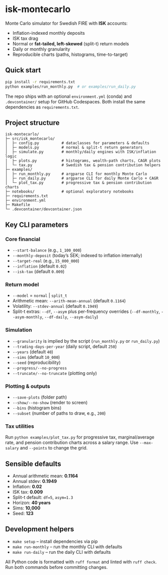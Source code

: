 # isk-montecarlo

Monte Carlo simulator for Swedish FIRE with **ISK** accounts:

- Inflation-indexed monthly deposits
- ISK tax drag
- Normal or **fat-tailed, left-skewed** (split-t) return models
- Daily or monthly granularity
- Reproducible charts (paths, histograms, time-to-target)

## Quick start

```bash
pip install -r requirements.txt
python examples/run_monthly.py  # or examples/run_daily.py
```

The repo ships with an optional `environment.yml` (conda) and `.devcontainer/` setup for GitHub Codespaces. Both install the same dependencies as `requirements.txt`.

## Project structure

```
isk-montecarlo/
├─ src/isk_montecarlo/
│  ├─ config.py          # dataclasses for parameters & defaults
│  ├─ models.py          # normal & split-t return generators
│  ├─ simulate.py        # monthly/daily engines with ISK/inflation logic
│  ├─ plots.py           # histograms, wealth-path charts, CAGR plots
│  └─ tax.py             # Swedish tax & pension contribution helpers
├─ examples/
│  ├─ run_monthly.py     # argparse CLI for monthly Monte Carlo
│  ├─ run_daily.py       # argparse CLI for daily Monte Carlo + CAGR
│  └─ plot_tax.py        # progressive tax & pension contribution charts
├─ notebooks/            # optional exploratory notebooks
├─ requirements.txt
├─ environment.yml
├─ Makefile
└─ .devcontainer/devcontainer.json
```

## Key CLI parameters

### Core financial

- `--start-balance` (e.g., `1_100_000`)
- `--monthly-deposit` (today’s SEK; indexed to inflation internally)
- `--target-real` (e.g., `15_000_000`)
- `--inflation` (default `0.02`)
- `--isk-tax` (default `0.009`)

### Return model

- `--model` = `normal` | `split_t`
- Arithmetic mean: `--arith-mean-annual` (default `0.1164`)
- Volatility: `--stdev-annual` (default `0.1949`)
- Split-t extras: `--df`, `--asym` plus per-frequency overrides (`--df-monthly`, `--asym-monthly`, `--df-daily`, `--asym-daily`)

### Simulation

- `--granularity` is implied by the script (`run_monthly.py` or `run_daily.py`)
- `--trading-days-per-year` (daily script, default `250`)
- `--years` (default `40`)
- `--sims` (default `10_000`)
- `--seed` (reproducibility)
- `--progress/--no-progress`
- `--truncate/--no-truncate` (plotting only)

### Plotting & outputs

- `--save-plots` (folder path)
- `--show/--no-show` (render to screen)
- `--bins` (histogram bins)
- `--subset` (number of paths to draw, e.g., `200`)

### Tax utilities

Run `python examples/plot_tax.py` for progressive tax, marginal/average rate, and pension contribution charts across a salary range. Use `--max-salary` and `--points` to change the grid.

## Sensible defaults

- Annual arithmetic mean: **0.1164**
- Annual stdev: **0.1949**
- Inflation: **0.02**
- ISK tax: **0.009**
- Split-t default: `df=5`, `asym=1.3`
- Horizon: **40 years**
- Sims: **10,000**
- Seed: **123**

## Development helpers

- `make setup` – install dependencies via pip
- `make run-monthly` – run the monthly CLI with defaults
- `make run-daily` – run the daily CLI with defaults

All Python code is formatted with `ruff format` and linted with `ruff check`. Run both commands before committing changes.
